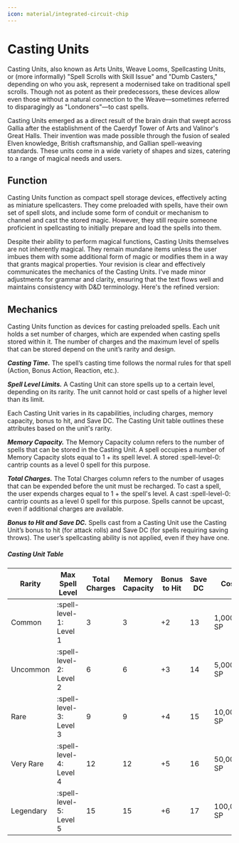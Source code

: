 ```yaml
---
icon: material/integrated-circuit-chip
---
```


# Casting Units

Casting Units, also known as Arts Units, Weave Looms, Spellcasting Units, or (more informally) "Spell Scrolls with Skill Issue" and "Dumb Casters," depending on who you ask, represent a modernised take on traditional spell scrolls. Though not as potent as their predecessors, these devices allow even those without a natural connection to the Weave—sometimes referred to disparagingly as "Londoners"—to cast spells.

Casting Units emerged as a direct result of the brain drain that swept across Gallia after the establishment of the Caerdyf Tower of Arts and Valinor's Great Halls. Their invention was made possible through the fusion of sealed Elven knowledge, British craftsmanship, and Gallian spell-weaving standards. These units come in a wide variety of shapes and sizes, catering to a range of magical needs and users.

## Function

Casting Units function as compact spell storage devices, effectively acting as miniature spellcasters. They come preloaded with spells, have their own set of spell slots, and include some form of conduit or mechanism to channel and cast the stored magic. However, they still require someone proficient in spellcasting to initially prepare and load the spells into them.

Despite their ability to perform magical functions, Casting Units themselves are not inherently magical. They remain mundane items unless the user imbues them with some additional form of magic or modifies them in a way that grants magical properties.
Your revision is clear and effectively communicates the mechanics of the Casting Units. I've made minor adjustments for grammar and clarity, ensuring that the text flows well and maintains consistency with D&D terminology. Here's the refined version:

## Mechanics

Casting Units function as devices for casting preloaded spells. Each unit holds a set number of charges, which are expended when casting spells stored within it. The number of charges and the maximum level of spells that can be stored depend on the unit’s rarity and design.

***Casting Time.*** The spell’s casting time follows the normal rules for that spell (Action, Bonus Action, Reaction, etc.).

***Spell Level Limits.*** A Casting Unit can store spells up to a certain level, depending on its rarity. The unit cannot hold or cast spells of a higher level than its limit.

Each Casting Unit varies in its capabilities, including charges, memory capacity, bonus to hit, and Save DC. The Casting Unit table outlines these attributes based on the unit's rarity.

***Memory Capacity.*** The Memory Capacity column refers to the number of spells that can be stored in the Casting Unit. A spell occupies a number of Memory Capacity slots equal to 1 + its spell level. A stored :spell-level-0: cantrip counts as a level 0 spell for this purpose.

***Total Charges.*** The Total Charges column refers to the number of usages that can be expended before the unit must be recharged. To cast a spell, the user expends charges equal to 1 + the spell's level. A cast :spell-level-0: cantrip counts as a level 0 spell for this purpose. Spells cannot be upcast, even if additional charges are available.

***Bonus to Hit and Save DC.*** Spells cast from a Casting Unit use the Casting Unit’s bonus to hit (for attack rolls) and Save DC (for spells requiring saving throws). The user’s spellcasting ability is not applied, even if they have one.

##### Casting Unit Table

| Rarity | Max Spell Level | Total Charges | Memory Capacity | Bonus to Hit | Save DC | Cost |
|---|---|---|---|---|---|---|
| Common | :spell-level-1: Level 1 | 3 | 3 | +2 | 13 | 1,000 SP |
| Uncommon | :spell-level-2: Level 2 | 6 | 6 | +3 | 14 | 5,000 SP |
| Rare | :spell-level-3: Level 3 | 9 | 9 | +4 | 15 | 10,000 SP |
| Very Rare | :spell-level-4: Level 4 | 12 | 12 | +5 | 16 | 50,000 SP |
| Legendary | :spell-level-5: Level 5 | 15 | 15 | +6 | 17 | 100,000 SP |